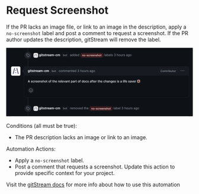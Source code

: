 # Request Screenshot
If the PR lacks an image file, or link to an image in the description, apply a `no-screenshot` label and post a comment to request a screenshot. If the PR author updates the description, gitStream will remove the label.

![Request Screenshot](request-screenshot.png)

Conditions (all must be true):
* The PR description lacks an image or link to an image.

Automation Actions:
* Apply a `no-screenshot` label.
* Post a comment that requests a screenshot. Update this action to provide specific context for your project.

Visit the [gitStream docs](https://docs.gitstream.cm/) for more info about how to use this automation



